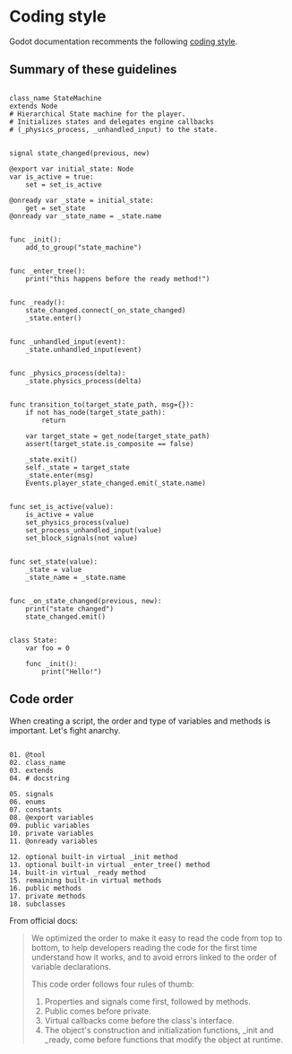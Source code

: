 # Coding style

Godot documentation recomments the following [coding style](https://docs.godotengine.org/en/stable/tutorials/scripting/gdscript/gdscript_styleguide.html).

## Summary of these guidelines

```gdscript

class_name StateMachine
extends Node
# Hierarchical State machine for the player.
# Initializes states and delegates engine callbacks
# (_physics_process, _unhandled_input) to the state.


signal state_changed(previous, new)

@export var initial_state: Node
var is_active = true:
    set = set_is_active

@onready var _state = initial_state:
    get = set_state
@onready var _state_name = _state.name


func _init():
    add_to_group("state_machine")


func _enter_tree():
    print("this happens before the ready method!")


func _ready():
    state_changed.connect(_on_state_changed)
    _state.enter()


func _unhandled_input(event):
    _state.unhandled_input(event)


func _physics_process(delta):
    _state.physics_process(delta)


func transition_to(target_state_path, msg={}):
    if not has_node(target_state_path):
        return

    var target_state = get_node(target_state_path)
    assert(target_state.is_composite == false)

    _state.exit()
    self._state = target_state
    _state.enter(msg)
    Events.player_state_changed.emit(_state.name)


func set_is_active(value):
    is_active = value
    set_physics_process(value)
    set_process_unhandled_input(value)
    set_block_signals(not value)


func set_state(value):
    _state = value
    _state_name = _state.name


func _on_state_changed(previous, new):
    print("state changed")
    state_changed.emit()


class State:
    var foo = 0

    func _init():
        print("Hello!")
```

## Code order

When creating a script, the order and type of variables and methods is important. Let's fight anarchy.

```gdscript

01. @tool
02. class_name
03. extends
04. # docstring

05. signals
06. enums
07. constants
08. @export variables
09. public variables
10. private variables
11. @onready variables

12. optional built-in virtual _init method
13. optional built-in virtual _enter_tree() method
14. built-in virtual _ready method
15. remaining built-in virtual methods
16. public methods
17. private methods
18. subclasses
```

From official docs:
> We optimized the order to make it easy to read the code from top to bottom, to help developers reading the code for the first time understand how it works, and to avoid errors linked to the order of variable declarations.
>
>This code order follows four rules of thumb:
> 1. Properties and signals come first, followed by methods.
> 2. Public comes before private.
> 3. Virtual callbacks come before the class's interface.
> 4. The object's construction and initialization functions, _init and _ready, come before functions that modify the object at runtime.
